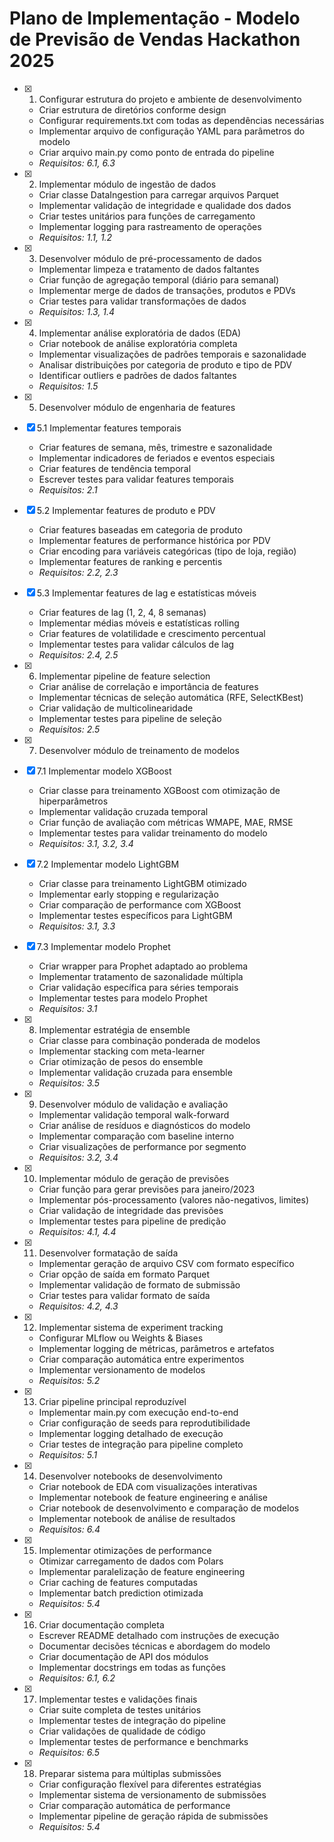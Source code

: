 # Plano de Implementação - Modelo de Previsão de Vendas Hackathon 2025

- [x] 1. Configurar estrutura do projeto e ambiente de desenvolvimento







  - Criar estrutura de diretórios conforme design
  - Configurar requirements.txt com todas as dependências necessárias
  - Implementar arquivo de configuração YAML para parâmetros do modelo
  - Criar arquivo main.py como ponto de entrada do pipeline
  - _Requisitos: 6.1, 6.3_

- [x] 2. Implementar módulo de ingestão de dados










  - Criar classe DataIngestion para carregar arquivos Parquet
  - Implementar validação de integridade e qualidade dos dados
  - Criar testes unitários para funções de carregamento
  - Implementar logging para rastreamento de operações
  - _Requisitos: 1.1, 1.2_

- [x] 3. Desenvolver módulo de pré-processamento de dados





  - Implementar limpeza e tratamento de dados faltantes
  - Criar função de agregação temporal (diário para semanal)
  - Implementar merge de dados de transações, produtos e PDVs
  - Criar testes para validar transformações de dados
  - _Requisitos: 1.3, 1.4_

- [x] 4. Implementar análise exploratória de dados (EDA)





  - Criar notebook de análise exploratória completa
  - Implementar visualizações de padrões temporais e sazonalidade
  - Analisar distribuições por categoria de produto e tipo de PDV
  - Identificar outliers e padrões de dados faltantes
  - _Requisitos: 1.5_

- [x] 5. Desenvolver módulo de engenharia de features





- [x] 5.1 Implementar features temporais


  - Criar features de semana, mês, trimestre e sazonalidade
  - Implementar indicadores de feriados e eventos especiais
  - Criar features de tendência temporal
  - Escrever testes para validar features temporais
  - _Requisitos: 2.1_

- [x] 5.2 Implementar features de produto e PDV


  - Criar features baseadas em categoria de produto
  - Implementar features de performance histórica por PDV
  - Criar encoding para variáveis categóricas (tipo de loja, região)
  - Implementar features de ranking e percentis
  - _Requisitos: 2.2, 2.3_

- [x] 5.3 Implementar features de lag e estatísticas móveis


  - Criar features de lag (1, 2, 4, 8 semanas)
  - Implementar médias móveis e estatísticas rolling
  - Criar features de volatilidade e crescimento percentual
  - Implementar testes para validar cálculos de lag
  - _Requisitos: 2.4, 2.5_

- [x] 6. Implementar pipeline de feature selection





  - Criar análise de correlação e importância de features
  - Implementar técnicas de seleção automática (RFE, SelectKBest)
  - Criar validação de multicolinearidade
  - Implementar testes para pipeline de seleção
  - _Requisitos: 2.5_

- [x] 7. Desenvolver módulo de treinamento de modelos




- [x] 7.1 Implementar modelo XGBoost


  - Criar classe para treinamento XGBoost com otimização de hiperparâmetros
  - Implementar validação cruzada temporal
  - Criar função de avaliação com métricas WMAPE, MAE, RMSE
  - Implementar testes para validar treinamento do modelo
  - _Requisitos: 3.1, 3.2, 3.4_

- [x] 7.2 Implementar modelo LightGBM


  - Criar classe para treinamento LightGBM otimizado
  - Implementar early stopping e regularização
  - Criar comparação de performance com XGBoost
  - Implementar testes específicos para LightGBM
  - _Requisitos: 3.1, 3.3_

- [x] 7.3 Implementar modelo Prophet


  - Criar wrapper para Prophet adaptado ao problema
  - Implementar tratamento de sazonalidade múltipla
  - Criar validação específica para séries temporais
  - Implementar testes para modelo Prophet
  - _Requisitos: 3.1_

- [x] 8. Implementar estratégia de ensemble





  - Criar classe para combinação ponderada de modelos
  - Implementar stacking com meta-learner
  - Criar otimização de pesos do ensemble
  - Implementar validação cruzada para ensemble
  - _Requisitos: 3.5_

- [x] 9. Desenvolver módulo de validação e avaliação






  - Implementar validação temporal walk-forward
  - Criar análise de resíduos e diagnósticos do modelo
  - Implementar comparação com baseline interno
  - Criar visualizações de performance por segmento
  - _Requisitos: 3.2, 3.4_

- [x] 10. Implementar módulo de geração de previsões





  - Criar função para gerar previsões para janeiro/2023
  - Implementar pós-processamento (valores não-negativos, limites)
  - Criar validação de integridade das previsões
  - Implementar testes para pipeline de predição
  - _Requisitos: 4.1, 4.4_

- [x] 11. Desenvolver formatação de saída





  - Implementar geração de arquivo CSV com formato específico
  - Criar opção de saída em formato Parquet
  - Implementar validação de formato de submissão
  - Criar testes para validar formato de saída
  - _Requisitos: 4.2, 4.3_

- [x] 12. Implementar sistema de experiment tracking





  - Configurar MLflow ou Weights & Biases
  - Implementar logging de métricas, parâmetros e artefatos
  - Criar comparação automática entre experimentos
  - Implementar versionamento de modelos
  - _Requisitos: 5.2_

- [x] 13. Criar pipeline principal reproduzível





  - Implementar main.py com execução end-to-end
  - Criar configuração de seeds para reprodutibilidade
  - Implementar logging detalhado de execução
  - Criar testes de integração para pipeline completo
  - _Requisitos: 5.1_

- [x] 14. Desenvolver notebooks de desenvolvimento





  - Criar notebook de EDA com visualizações interativas
  - Implementar notebook de feature engineering e análise
  - Criar notebook de desenvolvimento e comparação de modelos
  - Implementar notebook de análise de resultados
  - _Requisitos: 6.4_

- [x] 15. Implementar otimizações de performance





  - Otimizar carregamento de dados com Polars
  - Implementar paralelização de feature engineering
  - Criar caching de features computadas
  - Implementar batch prediction otimizada
  - _Requisitos: 5.4_

- [x] 16. Criar documentação completa





  - Escrever README detalhado com instruções de execução
  - Documentar decisões técnicas e abordagem do modelo
  - Criar documentação de API dos módulos
  - Implementar docstrings em todas as funções
  - _Requisitos: 6.1, 6.2_

- [x] 17. Implementar testes e validações finais





  - Criar suite completa de testes unitários
  - Implementar testes de integração do pipeline
  - Criar validações de qualidade de código
  - Implementar testes de performance e benchmarks
  - _Requisitos: 6.5_

- [x] 18. Preparar sistema para múltiplas submissões





  - Criar configuração flexível para diferentes estratégias
  - Implementar sistema de versionamento de submissões
  - Criar comparação automática de performance
  - Implementar pipeline de geração rápida de submissões
  - _Requisitos: 5.4_
